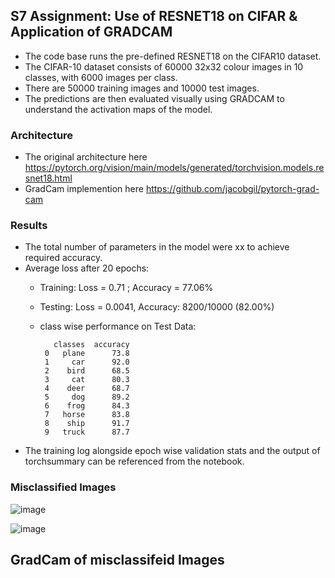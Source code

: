 ## S7 Assignment: Use of RESNET18 on CIFAR & Application of GRADCAM 
- The code base runs the pre-defined RESNET18 on the CIFAR10 dataset. 
- The CIFAR-10 dataset consists of 60000 32x32 colour images in 10 classes, with 6000 images per class. 
- There are 50000 training images and 10000 test images.
- The predictions are then evaluated visually using GRADCAM to understand the activation maps of the model. 

### Architecture
- The original architecture here https://pytorch.org/vision/main/models/generated/torchvision.models.resnet18.html
- GradCam implemention here https://github.com/jacobgil/pytorch-grad-cam


### Results
- The total number of parameters in the model were xx to achieve required accuracy. 
- Average loss after 20 epochs: 
  - Training: Loss = 0.71 ; Accuracy = 77.06%
  - Testing: Loss = 0.0041, Accuracy: 8200/10000 (82.00%)
  - class wise performance on Test Data: 

           classes  accuracy
         0   plane      73.8
         1     car      92.0
         2    bird      68.5
         3     cat      80.3
         4    deer      68.7
         5     dog      89.2
         6    frog      84.3
         7   horse      83.8
         8    ship      91.7
         9   truck      87.7
- The training log alongside epoch wise validation stats and the output of torchsummary can be referenced from the notebook.

### Misclassified Images
![image](https://user-images.githubusercontent.com/31410799/219889733-52fa4d9f-c722-4e7b-9183-5aa1259c12af.png)

![image](https://user-images.githubusercontent.com/31410799/219889877-2a96479f-8b43-47a5-872c-30f81e382314.png)


## GradCam of misclassifeid Images


